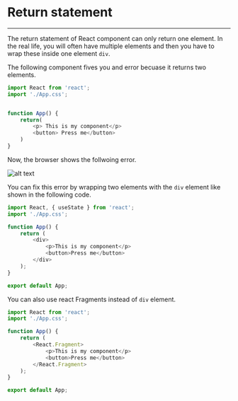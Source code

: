 # Return statement

---

The return statement of React component can only return one element. In the real life, you will often have multiple elements and then you have to wrap these inside one element `div`. <br/>

The following component fives you and error becuase it returns two elements.

```javascript
import React from 'react';
import './App.css';


function App() {
    return(
        <p> This is my component</p>
        <button> Press me</button>
    )
}
```

Now, the browser shows the follwoing error. <br/>

![alt text](https://vw4.viope.com/content/f291e5c33c58690b4f4d7e169eb527e8c0039166/ReturnError.PNG)

You can fix this error by wrapping two elements with the `div` element like shown in the following code.

```javascript
import React, { useState } from 'react';
import './App.css';

function App() {
	return (
		<div>
			<p>This is my component</p>
			<button>Press me</button>
		</div>
	);
}

export default App;
```

You can also use react Fragments instead of `div` element.

```javascript
import React from 'react';
import './App.css';

function App() {
	return (
		<React.Fragment>
			<p>This is my component</p>
			<button>Press me</button>
		</React.Fragment>
	);
}

export default App;
```
